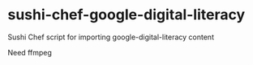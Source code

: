 # sushi-chef-google-digital-literacy
Sushi Chef script for importing google-digital-literacy content

Need ffmpeg
